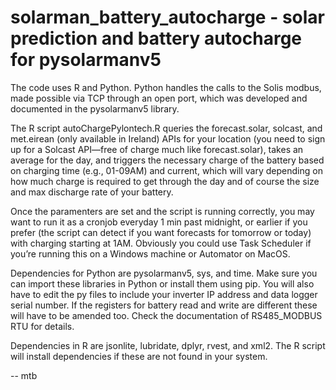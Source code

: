 # solarman_battery_autocharge - solar prediction and battery autocharge for pysolarmanv5

The code uses R and Python. Python handles the calls to the Solis modbus, made possible via TCP through an open port, which was developed and documented in the pysolarmanv5 library. 

The R script autoChargePylontech.R queries the forecast.solar, solcast, and met.eirean (only available in Ireland) APIs for your location (you need to sign up for a Solcast API—free of charge much like forecast.solar), takes an average for the day, and triggers the necessary charge of the battery based on charging time (e.g., 01-09AM) and current, which will vary depending on how much charge is required to get through the day and of course the size and max discharge rate of your battery. 

Once the paramenters are set and the script is running correctly, you may want to run it as a cronjob everyday 1 min past midnight, or earlier if you prefer (the script can detect if you want forecasts for tomorrow or today) with charging starting at 1AM. Obviously you could use Task Scheduler if you’re running this on a Windows machine or Automator on MacOS. 

Dependencies for Python are pysolarmanv5, sys, and time. Make sure you can import these libraries in Python or install them using pip. You will also have to edit the py files to include your inverter IP address and data logger serial number. If the registers for battery read and write are different these will have to be amended too. Check the documentation of RS485_MODBUS RTU for details.  

Dependencies in R are jsonlite, lubridate, dplyr, rvest, and xml2. The R script will install dependencies if these are not found in your system. 

-- mtb
